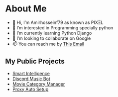 # About Me
- 👋 Hi, I’m Amirhosseinf79 as known as ΡΙΧΞL
- 👀 I’m interested in Programming specially python
- 🌱 I’m currently learning Python Django
- 💞️ I’m looking to collaborate on Google
- 📫 You can reach me by [This Email](mailto:amirhosseinfr79@gmail.com)

## My Public Projects
- [Smart Intelligence](http://my-smart.ddns.net)
- [Discord Music Bot](https://amirhosseinf79.github.io/ExtraBot-blog)
- [Movie Category Manager](https://github.com/amirhosseinf79/MovieCategoryManager)
- [Proxy Auto Setup](https://github.com/amirhosseinf79/Proxy-Setup)

<!---
amirhosseinf79/amirhosseinf79 is a ✨ special ✨ repository because its `README.md` (this file) appears on your GitHub profile.
You can click the Preview link to take a look at your changes.
--->
